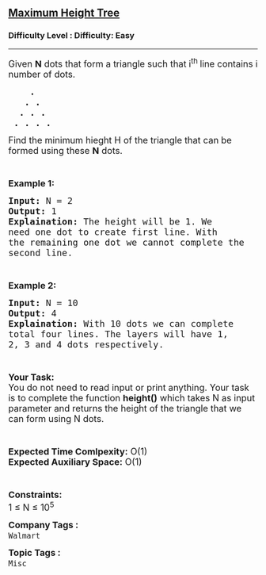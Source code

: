 <h2><a href="https://www.geeksforgeeks.org/problems/maximum-height-tree4803/1">Maximum Height Tree</a></h2><h3>Difficulty Level : Difficulty: Easy</h3><hr><div class="problems_problem_content__Xm_eO"><p><span style="font-size:18px">Given <strong>N</strong> dots that form&nbsp;a triangle such that i<sup>th&nbsp;</sup>line contains i number of dots.</span></p>

<pre><span style="font-size:18px"><strong>    .
   . .
  . . .
 . . . .</strong></span></pre>

<p><span style="font-size:18px">Find the minimum hieght H of the triangle that can be formed using these <strong>N</strong> dots.</span></p>

<p>&nbsp;</p>

<p><strong><span style="font-size:18px">Example 1:</span></strong></p>

<pre><span style="font-size:18px"><strong>Input:</strong> N = 2
<strong>Output:</strong> 1
<strong>Explaination:</strong> The height will be 1. We 
need one dot to create first line. With 
the remaining one dot we cannot complete the 
second line.</span></pre>

<p>&nbsp;</p>

<p><strong><span style="font-size:18px">Example 2:</span></strong></p>

<pre><span style="font-size:18px"><strong>Input:</strong> N = 10
<strong>Output:</strong> 4
<strong>Explaination:</strong> With 10 dots we can complete 
total four lines. The layers will have 1, 
2, 3 and 4 dots respectively.</span></pre>

<p>&nbsp;</p>

<p><span style="font-size:18px"><strong>Your Task:</strong><br>
You do not need to read input or print anything. Your task is to complete the function <strong>height()</strong> which takes N as input parameter and returns the height of the triangle&nbsp;that we can form using N dots.</span></p>

<p>&nbsp;</p>

<p><span style="font-size:18px"><strong>Expected Time Comlpexity:</strong> O(1)<br>
<strong>Expected Auxiliary Space:</strong> O(1)</span></p>

<p>&nbsp;</p>

<p><span style="font-size:18px"><strong>Constraints:</strong><br>
1 ≤ N ≤ 10<sup>5</sup>&nbsp;&nbsp;</span></p>
</div><p><span style=font-size:18px><strong>Company Tags : </strong><br><code>Walmart</code>&nbsp;<br><p><span style=font-size:18px><strong>Topic Tags : </strong><br><code>Misc</code>&nbsp;
